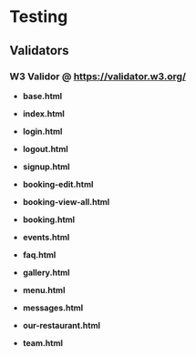 # **Testing**

## **Validators**

### **W3 Validor @ https://validator.w3.org/**

- **base.html**



- **index.html**


- **login.html**


- **logout.html**


- **signup.html**


- **booking-edit.html**


- **booking-view-all.html**


- **booking.html**



- **events.html**


- **faq.html**


- **gallery.html**


- **menu.html**


- **messages.html**


- **our-restaurant.html**


- **team.html**
